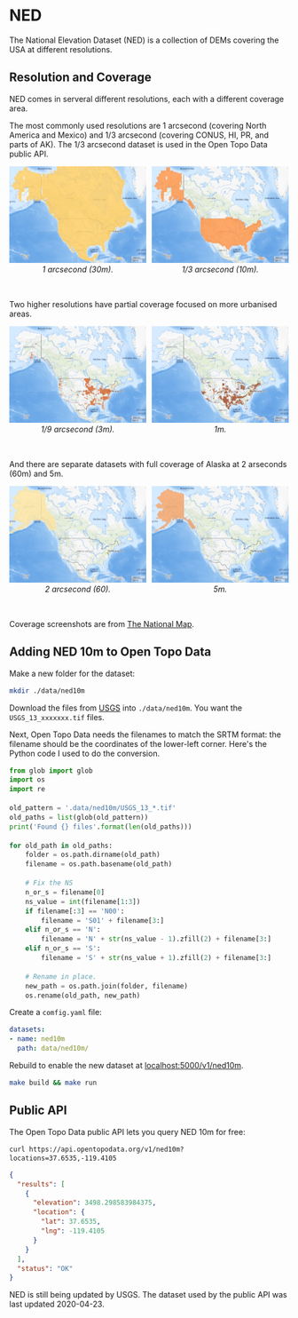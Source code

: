 # NED

The National Elevation Dataset (NED) is a collection of DEMs covering the USA at different resolutions. 


## Resolution and Coverage

NED comes in serveral different resolutions, each with a different coverage area.

The most commonly used resolutions are 1 arcsecond (covering North America and Mexico) and 1/3 arcsecond (covering CONUS, HI, PR, and parts of AK). The 1/3 arcsecond dataset is used in the Open Topo Data public API.

<div style="display:flex; justify-content: space-between; font-style: italic; text-align: center; flex-wrap: wrap">
  <div style="max-width: 49%; padding-bottom: 2rem">
    <a href="/img/ned-1-sec.png"><img src="/img/ned-1-sec.png" alt="NED 1 arcsecond coverage."></a>
    <span>1 arcsecond (30m).</span>
  </div>
  <div style="max-width: 49%; padding-bottom: 2rem">
    <a href="/img/ned-13-sec.png"><img src="/img/ned-13-sec.png" alt="NED 1/3 arcsecond coverage."></a>
    <span>1/3 arcsecond (10m).</span>
  </div>
</div>


Two higher resolutions have partial coverage focused on more urbanised areas.


<div style="display:flex; justify-content: space-between; font-style: italic; text-align: center; flex-wrap: wrap">
  <div style="max-width: 49%; padding-bottom: 2rem">
    <a href="/img/ned-19-sec.png"><img src="/img/ned-19-sec.png" alt="NED 1/9 arcsecond coverage."></a>
    <span>1/9 arcsecond (3m).</span>
  </div>
  <div style="max-width: 49%; padding-bottom: 2rem">
    <a href="/img/ned-1-m.png"><img src="/img/ned-1-m.png" alt="NED 1 meter coverage."></a>
    <span>1m.</span>
  </div>
</div>

And there are separate datasets with full coverage of Alaska at 2 arseconds (60m) and 5m.


<div style="display:flex; justify-content: space-between; font-style: italic; text-align: center; flex-wrap: wrap">
  <div style="max-width: 49%; padding-bottom: 2rem">
    <a href="/img/ned-2-sec-alaska.png"><img src="/img/ned-2-sec-alaska.png" alt="NED 2 arcsecond coverage."></a>
    <span>2 arcsecond (60).</span>
  </div>
  <div style="max-width: 49%; padding-bottom: 2rem">
    <a href="/img/ned-5-m-alaska.png"><img src="/img/ned-5-m-alaska.png" alt="NED 5 meter coverage."></a>
    <span>5m.</span>
  </div>
</div>

Coverage screenshots are from [The National Map](https://viewer.nationalmap.gov/basic/).


## Adding NED 10m to Open Topo Data

Make a new folder for the dataset:

```bash
mkdir ./data/ned10m
```

Download the files from [USGS](https://prd-tnm.s3.amazonaws.com/index.html?prefix=StagedProducts/Elevation/13/TIFF/) into `./data/ned10m`. You want the `USGS_13_xxxxxxx.tif` files.

Next, Open Topo Data needs the filenames to match the SRTM format: the filename should be the coordinates of the lower-left corner. Here's the Python code I used to do the conversion.

```python
from glob import glob
import os
import re

old_pattern = '.data/ned10m/USGS_13_*.tif'
old_paths = list(glob(old_pattern))
print('Found {} files'.format(len(old_paths)))

for old_path in old_paths:
    folder = os.path.dirname(old_path)
    filename = os.path.basename(old_path)

    # Fix the NS 
    n_or_s = filename[0]
    ns_value = int(filename[1:3])
    if filename[:3] == 'N00':
        filename = 'S01' + filename[3:]
    elif n_or_s == 'N':
        filename = 'N' + str(ns_value - 1).zfill(2) + filename[3:]
    elif n_or_s == 'S':
        filename = 'S' + str(ns_value + 1).zfill(2) + filename[3:]

    # Rename in place.
    new_path = os.path.join(folder, filename)
    os.rename(old_path, new_path)
```

Create a `comfig.yaml` file:

```yaml
datasets:
- name: ned10m
  path: data/ned10m/
```

Rebuild to enable the new dataset at [localhost:5000/v1/ned10m](http://localhost:5000/v1/ned10m?locations=37.653512,-119.410503).

```bash
make build && make run
```



## Public API

The Open Topo Data public API lets you query NED 10m for free:

```
curl https://api.opentopodata.org/v1/ned10m?locations=37.6535,-119.4105
```

```json
{
  "results": [
    {
      "elevation": 3498.298583984375, 
      "location": {
        "lat": 37.6535, 
        "lng": -119.4105
      }
    }
  ], 
  "status": "OK"
}
```

NED is still being updated by USGS. The dataset used by the public API was last updated 2020-04-23.

